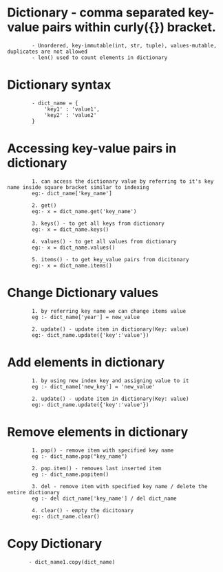 # Dictionary - comma separated key-value pairs within curly({}) bracket.
            - Unordered, key-immutable(int, str, tuple), values-mutable, duplicates are not allowed
            - len() used to count elements in dictionary

# Dictionary syntax
            - dict_name = {
                'key1' : 'value1',
                'key2' : 'value2'
            }

# Accessing key-value pairs in dictionary
            1. can access the dictionary value by referring to it's key name inside square bracket similar to indexing
            eg:- dict_name['key_name'] 

            2. get()
            eg:- x = dict_name.get('key_name')

            3. keys() - to get all keys from dictionary
            eg:- x = dict_name.keys()

            4. values() - to get all values from dictionary
            eg:- x = dict_name.values()

            5. items() - to get key_value pairs from dicitonary
            eg:- x = dict_name.items()

# Change Dictionary values
            1. by referring key name we can change items value
            eg :- dict_name['year'] = new_value

            2. update() - update item in dictionary(Key: value)
            eg:- dict_name.update({'key':'value'})

# Add elements in dictionary
            1. by using new index key and assigning value to it
            eg :- dict_name['new_key'] = 'new_value'

            2. update() - update item in dictionary(Key: value)
            eg:- dict_name.update({'key':'value'})

# Remove elements in dictionary
            1. pop() - remove item with specified key name
            eg :- dict_name.pop("key_name")

            2. pop.item() - removes last inserted item
            eg :- dict_name.popitem()

            3. del - remove item with specified key name / delete the entire dictionary
            eg :- del dict_name['key_name'] / del dict_name

            4. clear() - empty the dicitonary
            eg:- dict_name.clear()

# Copy Dictionary
           - dict_name1.copy(dict_name)